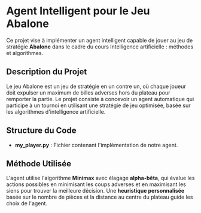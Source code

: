 
# Agent Intelligent pour le Jeu Abalone

Ce projet vise à implémenter un agent intelligent capable de jouer au jeu de stratégie **Abalone** dans le cadre du cours Intelligence artificielle : méthodes et algorithmes.

## Description du Projet

Le jeu Abalone est un jeu de stratégie en un contre un, où chaque joueur doit expulser un maximum de billes adverses hors du plateau pour remporter la partie. Le projet consiste à concevoir un agent automatique qui participe à un tournoi en utilisant une stratégie de jeu optimisée, basée sur les algorithmes d'intelligence artificielle.

## Structure du Code

- **my_player.py** : Fichier contenant l'implémentation de notre agent.

## Méthode Utilisée

L'agent utilise l'algorithme **Minimax** avec élagage **alpha-bêta**, qui évalue les actions possibles en minimisant les coups adverses et en maximisant les siens pour trouver la meilleure décision. Une **heuristique personnalisée** basée sur le nombre de pièces et la distance au centre du plateau guide les choix de l'agent.
